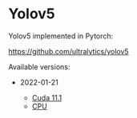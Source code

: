 # Yolov5

Yolov5 implemented in Pytorch:

https://github.com/ultralytics/yolov5

Available versions:

* 2022-01-21

  * [Cuda 11.1](2022-01-21_cuda11.1)
  * [CPU](2022-01-21_cpu)
